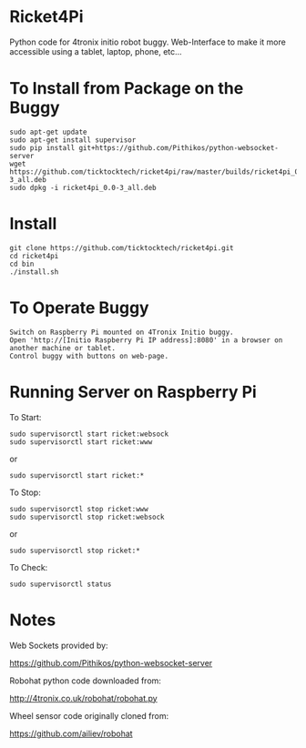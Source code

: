 # Ricket4Pi

Python code for 4tronix initio robot buggy. Web-Interface to make it more accessible using a tablet, laptop, phone, etc...

# To Install from Package on the Buggy

    sudo apt-get update
    sudo apt-get install supervisor
    sudo pip install git+https://github.com/Pithikos/python-websocket-server
    wget https://github.com/ticktocktech/ricket4pi/raw/master/builds/ricket4pi_0.0-3_all.deb
    sudo dpkg -i ricket4pi_0.0-3_all.deb


# Install

    git clone https://github.com/ticktocktech/ricket4pi.git
    cd ricket4pi
    cd bin
    ./install.sh

# To Operate Buggy

    Switch on Raspberry Pi mounted on 4Tronix Initio buggy.
    Open 'http://[Initio Raspberry Pi IP address]:8080' in a browser on another machine or tablet.
    Control buggy with buttons on web-page.
   

# Running Server on Raspberry Pi

To Start:

    sudo supervisorctl start ricket:websock
    sudo supervisorctl start ricket:www

or

    sudo supervisorctl start ricket:*

To Stop:
    
    sudo supervisorctl stop ricket:www
    sudo supervisorctl stop ricket:websock

or

    sudo supervisorctl stop ricket:*
   
To Check:

    sudo supervisorctl status


# Notes

Web Sockets provided by:

https://github.com/Pithikos/python-websocket-server

Robohat python code downloaded from:

http://4tronix.co.uk/robohat/robohat.py

Wheel sensor code originally cloned from:

https://github.com/ailiev/robohat
